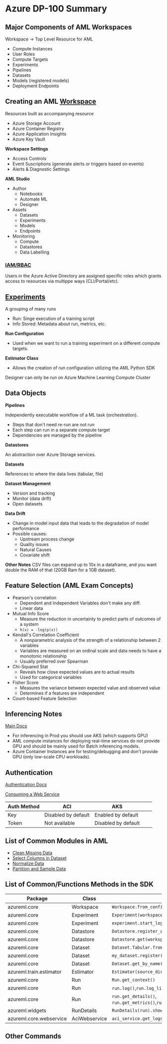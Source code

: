 # Azure DP-100 Summary

## Major Components of AML Workspaces

Workspace -> Top Level Resource for AML

* Compute Instances
* User Roles
* Compute Targets
* Experiments
* Pipelines
* Datasets
* Models (registered models)
* Deployment Endpoints

## Creating an AML [Workspace](https://docs.microsoft.com/en-us/azure/machine-learning/concept-workspace)
Resources built as accompanying resource
* Azure Storage Account
* Azure Container Registry
* Azure Application Insights
* Azure Key Vault

**Workspace Settings**
* Access Controls
* Event Suscriptions (generate alerts or triggers based on events)
* Alerts & Diagnostic Settings

**AML Studio**
* Author
    * Notebooks
    * Automate ML
    * Designer
* Assets
    * Datasets
    * Experiments
    * Models
    * Endpoints
* Monitoring
    * Compute
    * Datastores
    * Data Labelling

### [IAM/RBAC](https://docs.microsoft.com/en-us/azure/role-based-access-control/overview#how-rbac-works)
Users in the Azure Active Directory are assigned specific roles which grants access to resources via multippe ways (CLI/Portal/etc).

## [Experiments](https://docs.microsoft.com/en-us/azure/machine-learning/concept-azure-machine-learning-architecture#experiments)
A grouping of many runs
* Run: Singe execution of a training script
* Info Stored: Metadata about run, metrics, etc.

**Run Configuration**
* Used when we want to run a training experiment on a different compute targets.

**Estimator Class**
* Allows the creation of run configuration utilizing the AML Python SDK

Designer can only be *run* on Azure Machine Learning Compute Cluster

## Data Objects

**Pipelines**

Independently executable workflow of a ML task (orchestration).
* Steps that don't need re-run are not run
* Each step can run in a separate compute target
* Dependencies are managed by the pipeline

**Datastores**

An abstraction over Azure Storage services.

**Datasets**

References to where the data lives (tabular, file)

**Dataset Management**
* Version and tracking
* Monitor (data drift)
* Open datasets

**Data Drift**
* Change in model input data that leads to the degradation of model performance
* Possible causes:
    * Upstream process change
    * Quality issues
    * Natural Causes
    * Covariate shift

**Other Notes**
CSV files can expand up to 10x in a dataframe, and you want double the RAM of that (20GB Ram for a 1GB dataset). 

## Feature Selection (AML Exam Concepts)
* Pearson's correlation
    * Dependent and Independent Variables don't make any diff.
    * Linear data
* Mutual Info Score
    * Measure the reduction in uncertainty to predict parts of outcomes of a system
    * `h(x) = -log(p(x))`
* Kendall's Correlation Coefficient
    * A nonparametric analysis of the strength of a relationship between 2 variables
    * Variables are measured on an ordinal scale and data needs to have a monotonic relationship
    * Usually preferred over Spearman
* Chi-Squared Stat
    * Reveals how close expected values are to actual results
    * Used for categorical variables
* Fisher Score
    * Measures the variance between expected value and observed value
    * Determines if a features are independent
* Count-based Feature Selection

## Inferencing Notes

[Main Docs](https://docs.microsoft.com/en-us/azure/machine-learning/concept-compute-target)
* For inferencing in Prod you should use AKS (which supports GPU)
* AML compute instances for deploying real-time services do not provide GPU and should be mainly used for Batch inferencing models.
* Azure Container Instances are for testing/debugging and don't provide GPU (only low-scale CPU workloads).

## Authentication

[Authentication Docs](https://docs.microsoft.com/en-us/azure/machine-learning/how-to-setup-authentication)

[Consuming a Web Service](https://docs.microsoft.com/en-us/azure/machine-learning/how-to-consume-web-service?tabs=python)

| Auth Method | ACI                 | AKS                 |   |   |
|-------------|---------------------|---------------------|---|---|
| Key         | Disabled by default | Enabled by default  |   |   |
| Token       | Not available       | Disabled by default |   |   |


## List of Common Modules in AML
* [Clean Missing Data](https://docs.microsoft.com/en-us/azure/machine-learning/algorithm-module-reference/clean-missing-data)
* [Select Columns in Dataset](https://docs.microsoft.com/en-us/azure/machine-learning/algorithm-module-reference/select-columns-in-dataset)
* [Normalize Data](https://docs.microsoft.com/en-us/azure/machine-learning/algorithm-module-reference/normalize-data)
* [Partition and Sample Data](https://docs.microsoft.com/en-us/azure/machine-learning/algorithm-module-reference/partition-and-sample)

## List of Common/Functions Methods in the SDK

| Package                 | Class      | Example                                               | Description |
|-------------------------|------------|-------------------------------------------------------|-------------|
| azureml.core            | Workspace  | `Workspace.from_config()`                             |             |
| azureml.core            | Experiment | `Experiment(workspace=ws, name='name')`               |             |
| azureml.core            | Experiment | `experiment.start_logging()`                          |             |
| azureml.core            | Datastore  | `Datastore.register_azure_blob_container(...)`        |             |
| azureml.core            | Datastore  | `Datastore.get(workspace,datastore_name)`             |             |
| azureml.core            | Dataset    | `Dataset.Tabular.from_delimited(path=datastore_path)` |             |
| azureml.core            | Dataset    | `my_dataset.register(ws,name,description)`            |             |
| azureml.core            | Dataset    | `Dataset.get_by_name(ws,name)`                        |             |
| azureml.train.estimator | Estimator  | `Estimator(source_directory,script_params,...)`       |             |
| azureml.core            | Run        | `Run.get_context()`                                   |             |
| azureml.core            | Run        | `run.log()`,`run.log_list()`,`run.log_row()`,etc..    |             |
| azureml.core            | Run        | `run.get_details()`, `run.get_metrics()`,`run.get_file_names` |             |
| azureml.widgets         | RunDetails | `RunDetails(run).show()`                              |             |
| azureml.core.webservice | AciWebservice | `aci_service.get_logs()`                           |             |

## Other Commands
